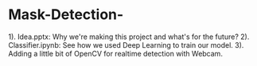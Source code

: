 # Mask-Detection-
1). Idea.pptx: Why we're making this project and what's for the future? 
2). Classifier.ipynb: See how we used Deep Learning to train our model.
3). Adding a little bit of OpenCV for realtime detection with Webcam.
